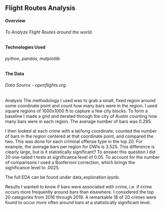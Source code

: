 
## Flight Routes Analysis

#### Overview
######  To Analyze Flight Routes around the world.

#### Technologies Used
###### python, pandas, matplotlib

#### The Data

###### Data Source - openflights.org 






Analysis
The methodology I used was to grab a small, fixed region around some coordinate point and count how many bars were in the region. I used square regions of 1000x1000 ft to capture a few city blocks. To form a baseline I made a grid and iterated through the city of Austin counting how many bars were in each region. The average number of bars was 0.295.

I then looked at each crime with a lat/long coordinate, counted the number of bars in the region centered at that coordinate point, and compared the two. This was done for each criminal offense type in the top 20. For example, the average bars per region for DWIs is 3.525. This difference is clearly large, but is it statistically significant? To answer this question I did 20 one-tailed t tests at significance level of 0.05. To account for the number of comparisons I used a Bonferroni correction, which brings the significance level to .0025.

The full EDA can be found under data_exploration.ipynb.

Results
I wanted to know if bars were associated with crime, i.e. if crime occurs more frequently around bars than elsewhere. I considered the top 20 categories from 2016 through 2019. A remarkable 18 of 20 crimes were found to occur more often around bars at a statistically significant level.